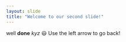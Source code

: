 ```yaml
---
layout: slide
title: "Welcome to our second slide!"
---
```

well **done** *kyz* :smiley:
Use the left arrow to go back!
